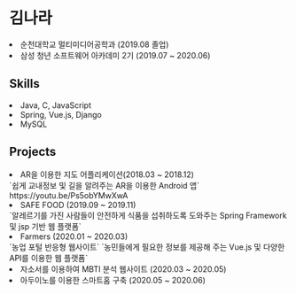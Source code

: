 
<h1> 김나라 </h1>
<li> 순천대학교 멀티미디어공학과 (2019.08 졸업)</li>
<li> 삼성 청년 소프트웨어 아카데미 2기 (2019.07 ~ 2020.06) </li>
<h2> Skills </h2>
<li>Java, C, JavaScript</li>
<li>Spring, Vue.js, Django</li>
<li>MySQL</li>
<h2> Projects </h2>
<li>AR을 이용한 지도 어플리케이션(2018.03 ~ 2018.12)</li>
`쉽게 교내정보 및 길을 알려주는 AR을 이용한 Android 앱`
https://youtu.be/Ps5obYMwXwA
<li>SAFE FOOD (2019.09 ~ 2019.11)</li>
`알레르기를 가진 사람들이 안전하게 식품을 섭취하도록 도와주는 Spring Framework 및 jsp 기반 웹 플랫폼`

<li>Farmers (2020.01 ~ 2020.03)</li>
`농업 포털 반응형 웹사이트`
`농민들에게 필요한 정보를 제공해 주는 Vue.js 및 다양한 API를 이용한 웹 플랫폼`
<li>자소서를 이용하여 MBTI 분석 웹사이트 (2020.03 ~ 2020.05)</li>
<li>아두이노를 이용한 스마트홈 구축 (2020.05 ~ 2020.06)</li>
